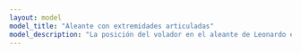```yaml
---
layout: model
model_title: "Aleante con extremidades articuladas"
model_description: "La posición del volador en el aleante de Leonardo está estudiada en forma de que él se pueda mantener en equilibrio por medio de movimientos oportunos de la parte inferior del cuerpo, como en los aliantes usados 4 siglos después por Otto Lilienthal. Las alas que imitan la de los murciélagos, aparecen fijas en la parte central mientras la parte externa se puede doblar por medio de un cable de mando que lo une con la respectiva manija."
---
```


<script type="module">
       import {loader, scene, animate, camera} from "../../public/scripts/model.js"
       import {showViewerErrorMessage} from "../../public/scripts/error.js"

       loader.load(
              "/models/aliante.glb",
              function (gltf) {
                     const model = gltf.scene;
                     model.position.set(0, 0, 0);
                     model.scale.set(0.01, 0.01, 0.01);
                     camera.position.set(5, 0, 6);
                     scene.add(model);
                     animate();
              },
              undefined,
              function (e) {
                     showViewerErrorMessage();
                     console.error(e);
              }
       );              
</script>
